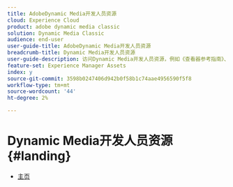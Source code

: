 ```yaml
---
title: AdobeDynamic Media开发人员资源
cloud: Experience Cloud
product: adobe dynamic media classic
solution: Dynamic Media Classic
audience: end-user
user-guide-title: AdobeDynamic Media开发人员资源
breadcrumb-title: Dynamic Media开发人员资源
user-guide-description: 访问Dynamic Media开发人员资源，例如《查看器参考指南》、《图像生产系统API》、《图像服务和渲染API》以及归档的Scene7发行说明。
feature-set: Experience Manager Assets
index: y
source-git-commit: 3598b0247406d942b0f58b1c74aae4956590f5f8
workflow-type: tm+mt
source-wordcount: '44'
ht-degree: 2%

---
```



# Dynamic Media开发人员资源{#landing}

+ [主页](home.md)

<!--This TOC may not be necessary. Not sure, so leaving it in.
+ [Viewers Reference Guide](/help/aem-viewers-ref/homeviewers.md)
+ [IS/IR API](/help/aem-is-ir-api/homeisir.md)
+ [IPS API](/help/aem-ips-api/c-overview.md)
+ [Image Authoring](/help/aem-ia/aem-ia-home.md)
+ [Dynamic Media Classic Release Notes](/help/s7-release-notes/homern.md)
-->
